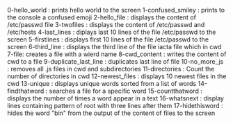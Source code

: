 0-hello_world : prints hello world to the screen
1-confused_smiley : prints to the console a confused emoji
2-hello_file : displays the content of /etc/passwd file
3-twofiles : displays the content of /etc/passwd and /etc/hosts
4-last_lines : diplays last 10 lines of the file /etc/passwd to the screen
5-firstlines : displays first 10 lines of the file /etc/passwd to the screen
6-third_line : displays the third line of the file iacta file which in cwd
7-file: creates a file with a wierd name
8-cwd_content : writes the content of cwd to a file
9-duplicate_last_line : duplicates last line of file
10-no_more_js : removes all .js files in cwd and subdirectories
11-directories : Count the number of directories in cwd
12-newest_files : displays 10 newest files in the cwd
13-unique : displays unique words sorted from a list of words
14-findthatword : searches a file for a specific word
15-countthatword : displays the number of times a word appear in a text
16-whatsnext : display lines containing  pattern of root with three lines after them
17-hidethisword : hides the word "bin" from the output of the content of files to the screen

